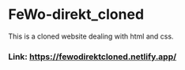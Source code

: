 # FeWo-direkt_cloned
This is a cloned website dealing with html and css.
### Link: https://fewodirektcloned.netlify.app/
